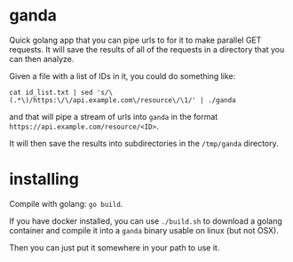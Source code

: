 # ganda

Quick golang app that you can pipe urls to for it to make parallel GET requests.  It will save the results of all of the requests in a directory that you can then analyze.

Given a file with a list of IDs in it, you could do something like:

    cat id_list.txt | sed 's/\(.*\)/https:\/\/api.example.com\/resource\/\1/' | ./ganda
    
and that will pipe a stream of urls into `ganda` in the format `https://api.example.com/resource/<ID>`.

It will then save the results into subdirectories in the `/tmp/ganda` directory.

# installing

Compile with golang:  `go build`.  

If you have docker installed, you can use `./build.sh` to download a golang container and compile it into a `ganda` binary usable on linux (but not OSX).

Then you can just put it somewhere in your path to use it.

